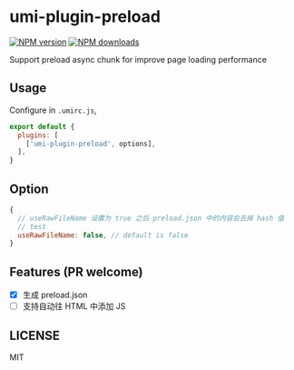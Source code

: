 # umi-plugin-preload

[![NPM version](https://img.shields.io/npm/v/umi-plugin-preload.svg?style=flat)](https://npmjs.org/package/umi-plugin-preload)
[![NPM downloads](http://img.shields.io/npm/dm/umi-plugin-preload.svg?style=flat)](https://npmjs.org/package/umi-plugin-preload)

Support preload async chunk for improve page loading performance

## Usage

Configure in `.umirc.js`,

```js
export default {
  plugins: [
    ['umi-plugin-preload', options],
  ],
}
```

## Option

```js
{
  // useRawFileName 设置为 true 之后 preload.json 中的内容会去掉 hash 值
  // test
  useRawFileName: false, // default is false
}
```

## Features (PR welcome)

- [x] 生成 preload.json
- [ ] 支持自动往 HTML 中添加 JS

## LICENSE

MIT
